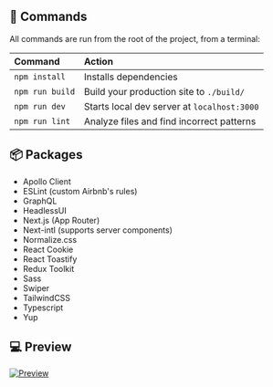 ## 🧞 Commands
All commands are run from the root of the project, from a terminal:

| Command                   | Action                                           |
| :------------------------ | :----------------------------------------------- |
| `npm install`             | Installs dependencies                            |
| `npm run build`           | Build your production site to `./build/`         |
| `npm run dev`             | Starts local dev server at `localhost:3000`      |
| `npm run lint`            | Analyze files and find incorrect patterns        |

## 📦 Packages
- Apollo Client
- ESLint (custom Airbnb's rules)
- GraphQL
- HeadlessUI
- Next.js (App Router)
- Next-intl (supports server components)
- Normalize.css
- React Cookie
- React Toastify
- Redux Toolkit
- Sass
- Swiper
- TailwindCSS
- Typescript
- Yup

## 💻 Preview
[![Preview](https://img.youtube.com/vi/EGM5ew27RKM/0.jpg)](https://www.youtube.com/watch?v=EGM5ew27RKM)